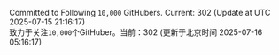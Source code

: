 Committed to Following `10,000` GitHubers. Current: <!-- FOLLOWING_COUNT -->302<!-- FOLLOWING_COUNT --> (Update at UTC <!-- LAST_UPDATED -->2025-07-15 21:16:17<!-- LAST_UPDATED -->)<br>
致力于关注`10,000`个GitHuber。当前：<!-- FOLLOWING_COUNT -->302<!-- FOLLOWING_COUNT --> (更新于北京时间 <!-- LAST_UPDATED_CST -->2025-07-16 05:16:17<!-- LAST_UPDATED_CST -->)
